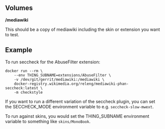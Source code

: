 ## Volumes

**/mediawiki**

This should be a copy of mediawiki including the skin or extension you want to test.


## Example

To run seccheck for the AbuseFilter extension:

```
docker run --rm \
    --env THING_SUBNAME=extensions/AbuseFilter \
    -v /dev/git/gerrit/mediawiki:/mediawiki \
    docker-registry.wikimedia.org/releng/mediawiki-phan-seccheck:latest \
    -m checkstyle
```

If you want to run a different variation of the seccheck plugin, you can set the
SECCHECK_MODE environment variable to e.g. `seccheck-slow-mwext`.

To run against skins, you would set the THING_SUBNAME environment variable to
something like `skins/MonoBook`.
